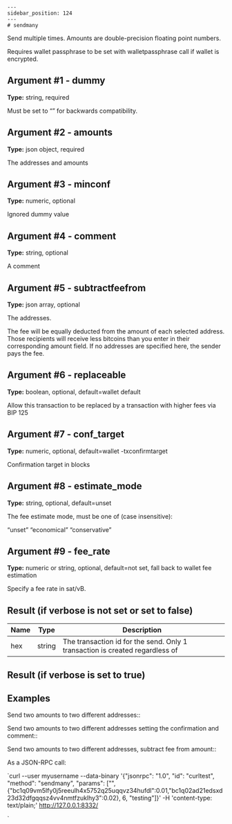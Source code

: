 
    ---
    sidebar_position: 124
    ---
    # sendmany

Send multiple times. Amounts are double-precision floating point numbers.

Requires wallet passphrase to be set with walletpassphrase call if wallet is encrypted.

## Argument #1 - dummy

**Type:** string, required

Must be set to “” for backwards compatibility.

## Argument #2 - amounts

**Type:** json object, required

The addresses and amounts

## Argument #3 - minconf

**Type:** numeric, optional

Ignored dummy value

## Argument #4 - comment

**Type:** string, optional

A comment

## Argument #5 - subtractfeefrom

**Type:** json array, optional

The addresses.

The fee will be equally deducted from the amount of each selected address. Those recipients will receive less bitcoins than you enter in their corresponding amount field. If no addresses are specified here, the sender pays the fee.

## Argument #6 - replaceable

**Type:** boolean, optional, default=wallet default

Allow this transaction to be replaced by a transaction with higher fees via BIP 125

## Argument #7 - conf\_target

**Type:** numeric, optional, default=wallet -txconfirmtarget

Confirmation target in blocks

## Argument #8 - estimate\_mode

**Type:** string, optional, default=unset

The fee estimate mode, must be one of (case insensitive):

“unset” “economical” “conservative”

## Argument #9 - fee\_rate

**Type:** numeric or string, optional, default=not set, fall back to wallet fee estimation

Specify a fee rate in sat/vB.

## Result (if verbose is not set or set to false)

| Name | Type   | Description                                                                  |
| ---- | ------ | ---------------------------------------------------------------------------- |
| hex  | string | The transaction id for the send. Only 1 transaction is created regardless of |

## Result (if verbose is set to true)

## Examples

Send two amounts to two different addresses::

Send two amounts to two different addresses setting the confirmation and comment::

Send two amounts to two different addresses, subtract fee from amount::

As a JSON-RPC call:

`curl --user myusername --data-binary '{"jsonrpc": "1.0", "id": "curltest", "method": "sendmany", "params": ["", {"bc1q09vm5lfy0j5reeulh4x5752q25uqqvz34hufdl":0.01,"bc1q02ad21edsxd23d32dfgqqsz4vv4nmtfzuklhy3":0.02}, 6, "testing"]}' -H 'content-type: text/plain;' http://127.0.0.1:8332/

`